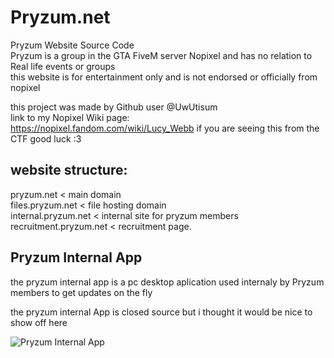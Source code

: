 # Pryzum.net
Pryzum Website Source Code <br>
Pryzum is a group in the GTA FiveM server Nopixel and has no relation to Real life events or groups <br>
this website is for entertainment only and is not endorsed or officially from nopixel
<br>

this project was made by Github user @UwUtisum <br>
link to my Nopixel Wiki page: <br>
https://nopixel.fandom.com/wiki/Lucy_Webb
if you are seeing this from the CTF good luck :3


## website structure:

pryzum.net < main domain <br>
files.pryzum.net < file hosting domain <br>
internal.pryzum.net < internal site for pryzum members <br>
recruitment.pryzum.net < recruitment page.


## Pryzum Internal App

the pryzum internal app is a pc desktop aplication used internaly by Pryzum members to get updates on the fly

the pryzum internal App is closed source but i thought it would be nice to show off here

![Pryzum Internal App](https://femboy.beauty/2R6yb.png)

